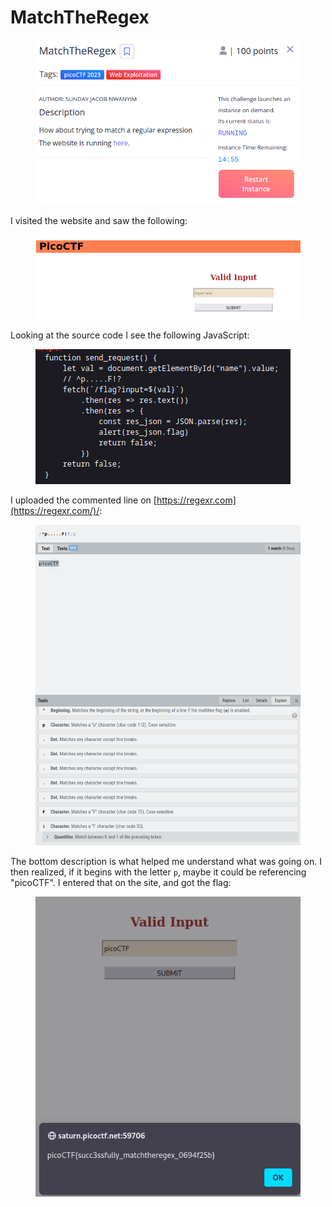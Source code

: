 # MatchTheRegex

<figure><img src="../../../.gitbook/assets/image (28).png" alt=""><figcaption></figcaption></figure>

I visited the website and saw the following:

<figure><img src="../../../.gitbook/assets/image (44).png" alt=""><figcaption></figcaption></figure>

Looking at the source code I see the following JavaScript:

<figure><img src="../../../.gitbook/assets/image (21).png" alt=""><figcaption></figcaption></figure>

I uploaded the commented line on [https://regexr.com](https://regexr.com/)/:

<figure><img src="../../../.gitbook/assets/image (27).png" alt=""><figcaption></figcaption></figure>

The bottom description is what helped me understand what was going on. I then realized, if it begins with the letter `p`, maybe it could be referencing "picoCTF". I entered that on the site, and got the flag:

<figure><img src="../../../.gitbook/assets/image (58).png" alt=""><figcaption></figcaption></figure>
